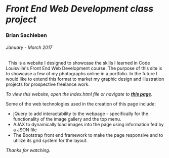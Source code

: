 # ***Front End Web Development class project***
### Brian Sachleben
###### *January - March 2017*

&nbsp;
This is a website I designed to showcase the skills I learned in Code Louisville's
Front End Web Development course.  The purpose of this site is to showcase a few of
my photographs online in a portfolio.  In the future I would like to extend
this format to market my graphic design and illustration projects for prospective
freelance work.  

*To view this website, open the index.html file or navigate to **[this page](https://b-sachleben.github.io)**.*

Some of the web technologies used in the creation of this page include:

* jQuery to add interactability to the webpage - specifically for the functionality
 of the image gallery and the top menu.
* AJAX to dynamically load images into the page using information fed by a JSON file
* The Bootstrap front end framework to make the page responsive and to utilize its
 grid system for the layout.

*Thanks for watching.*
